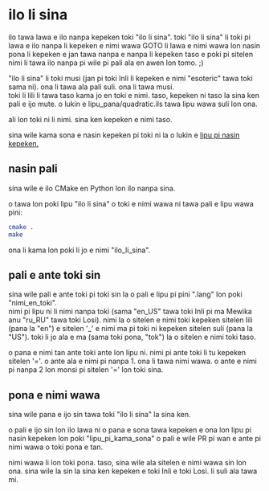 # **ilo li sina**

ilo tawa lawa e ilo nanpa kepeken toki "ilo li sina". toki "ilo li sina" li toki pi lawa e ilo nanpa li kepeken e nimi wawa GOTO li lawa e nimi wawa lon nasin pona li kepeken e jan tawa nanpa e nanpa li kepeken taso e poki pi sitelen nimi li tawa ilo nanpa pi wile pi pali ala en awen lon tomo. ;)

"ilo li sina" li toki musi (jan pi toki Inli li kepeken e nimi "esoteric" tawa toki sama ni). ona li tawa ala pali suli. ona li tawa musi.<br>
toki li lili li tawa taso kama jo en toki e nimi. taso, kepeken ni taso la sina ken pali e ijo mute. o lukin e lipu_pana/quadratic.ils tawa lipu wawa suli lon ona.

ali lon toki ni li nimi. sina ken kepeken e nimi taso.

sina wile kama sona e nasin kepeken pi toki ni la o lukin e [lipu pi nasin kepeken.](lipu_pi_kama_sona/nasin_kepeken-tok.md)

## **nasin pali**

sina wile e ilo CMake en Python lon ilo nanpa sina.

o tawa lon poki lipu "ilo li sina" o toki e nimi wawa ni tawa pali e lipu wawa pini:
```bash
cmake .
make
```
 ona li kama lon poki li jo e nimi "ilo_li_sina".

## **pali e ante toki sin**

sina wile pali e ante toki pi toki sin la o pali e lipu pi pini ".lang" lon poki "nimi_en_toki".<br> nimi pi lipu ni li nimi nanpa toki (sama "en_US" tawa toki Inli pi ma Mewika anu "ru_RU" tawa toki Losi). nimi la o sitelen e nimi toki kepeken sitelen lili (pana la "en") e sitelen '\_' e nimi ma pi toki ni kepeken sitelen suli (pana la "US"). toki li jo ala e ma (sama toki pona, "tok") la o sitelen e nimi toki taso.

o pana e nimi tan ante toki ante lon lipu ni. nimi pi ante toki li tu kepeken sitelen '='. o ante ala e nimi pi nanpa 1. ona li tawa nimi wawa. o ante e nimi pi nanpa 2 lon monsi pi sitelen '=' lon toki sina. 

## **pona e nimi wawa**

sina wile pana e ijo sin tawa toki "ilo li sina" la sina ken.

o pali e ijo sin lon ilo lawa ni o pana e sona tawa kepeken e ona lon lipu pi nasin kepeken lon poki "lipu_pi_kama_sona" o pali e wile PR pi wan e ante pi nimi wawa o toki pona e tan.

nimi wawa li lon toki pona. taso, sina wile ala sitelen e nimi wawa sin lon ona. sina wile la sin la sina ken kepeken e toki Inli e toki Losi. li suli ala tawa mi.
